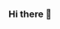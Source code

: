 ### Hi there 👋

<!--
**Gergoe11/Gergoe11** is a ✨ _special_ ✨ repository because its `README.md` (this file) appears on your GitHub profile.

Here are some ideas to get you started:

Tasks...
